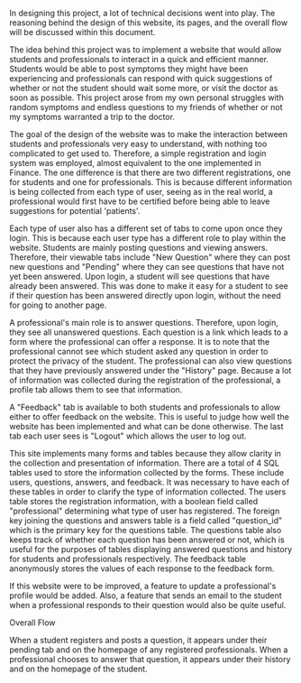 In designing this project, a lot of technical decisions went into play. The reasoning behind the design of this website, its
pages, and the overall flow will be discussed within this document.

The idea behind this project was to implement a website that would allow students and professionals to interact in a quick and
efficient manner. Students would be able to post symptoms they might have been experiencing and professionals can respond with
quick suggestions of whether or not the student should wait some more, or visit the doctor as soon as possible. This project arose
from my own personal struggles with random symptoms and endless questions to my friends of whether or not my symptoms warranted a
trip to the doctor.

The goal of the design of the website was to make the interaction between students and professionals very easy to understand,
with nothing too complicated to get used to. Therefore, a simple registration and login system was employed, almost equivalent to
the one implemented in Finance. The one difference is that there are two different registrations, one for students and one for
professionals. This is because different information is being collected from each type of user, seeing as in the real world, a
professional would first have to be certified before being able to leave suggestions for potential 'patients'.

Each type of user also has a different set of tabs to come upon once they login. This is because each user type has a different
role to play within the website. Students are mainly posting questions and viewing answers. Therefore, their viewable tabs include
"New Question" where they can post new questions and "Pending" where they can see questions that have not yet been answered. Upon
login, a student will see questions that have already been answered. This was done to make it easy for a student to see if their
question has been answered directly upon login, without the need for going to another page.

A professional's main role is to answer questions. Therefore, upon login, they see all unanswered questions. Each question is a
link which leads to a form where the professional can offer a response. It is to note that the professional cannot see which
student asked any question in order to protect the privacy of the student. The professional can also view questions that they
have previously answered under the "History" page. Because a lot of information was collected during the registration of the
professional, a profile tab allows them to see that information.

A "Feedback" tab is available to both students and professionals to allow either to offer feedback on the website. This is
useful to judge how well the website has been implemented and what can be done otherwise. The last tab each user sees is
"Logout" which allows the user to log out.

This site implements many forms and tables because they allow clarity in the collection and presentation of information. There
are a total of 4 SQL tables used to store the information collected by the forms. These include users, questions, answers, and
feedback. It was necessary to have each of these tables in order to clarify the type of information collected. The users table
stores the registration information, with a boolean field called "professional" determining what type of user has registered.
The foreign key joining the questions and answers table is a field called "question_id" which is the primary key for the
questions table. The questions table also keeps track of whether each question has been answered or not, which is useful for
the purposes of tables displaying answered questions and history for students and professionals respectively. The feedback
table anonymously stores the values of each response to the feedback form.

If this website were to be improved, a feature to update a professional's profile would be added. Also, a feature that sends an
email to the student when a professional responds to their question would also be quite useful.

Overall Flow

When a student registers and posts a question, it appears under their pending tab and on the homepage of any registered
professionals. When a professional chooses to answer that question, it appears under their history and on the homepage of the
student.